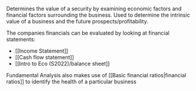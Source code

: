 Determines the value of a security by examining economic factors and financial factors surrounding the business. Used to determine the intrinsic value of a business and the future prospects/profitability. 

The companies financials can be evaluated by looking at financial statements:
- [[Income Statement]]
- [[Cash flow statement]]
- [[Intro to Eco (S2022)/balance sheet]]

Fundamental Analysis also makes use of [[Basic financial ratios|financial ratios]] to identify the health of a particular business